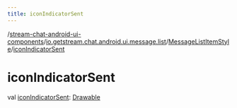 ```yaml
---
title: iconIndicatorSent
---
```

/[stream-chat-android-ui-components](../../index.md)/[io.getstream.chat.android.ui.message.list](../index.md)/[MessageListItemStyle](index.md)/[iconIndicatorSent](iconIndicatorSent.md)  
  
  
  
# iconIndicatorSent  
val [iconIndicatorSent](iconIndicatorSent.md): [Drawable](https://developer.android.com/reference/kotlin/android/graphics/drawable/Drawable.html)
